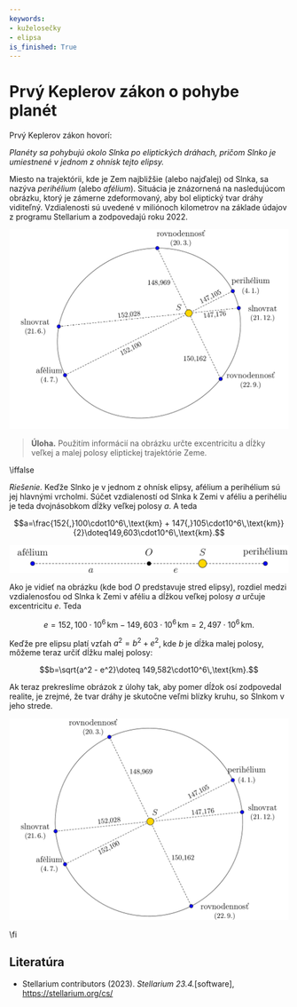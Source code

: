 ```yaml
---
keywords:
- kuželosečky
- elipsa
is_finished: True
---
```


# Prvý Keplerov zákon o pohybe planét

Prvý Keplerov zákon hovorí:

*Planéty sa pohybujú okolo Slnka po eliptických dráhach, pričom Slnko je umiestnené v jednom z ohnísk tejto elipsy.*

Miesto na trajektórii, kde je Zem najbližšie (alebo najďalej) od Slnka, sa nazýva *perihélium* (alebo *afélium*). Situácia je znázornená na nasledujúcom obrázku, ktorý je zámerne zdeformovaný, aby bol eliptický tvar dráhy viditeľný. Vzdialenosti sú uvedené v miliónoch kilometrov na základe údajov z programu Stellarium a zodpovedajú roku 2022.

![Eliptická trajektória Zeme okolo Slnka](images_sk-figure0.png)

> **Úloha.** Použitím informácií na obrázku určte excentricitu a dĺžky veľkej a malej polosy eliptickej trajektórie Zeme.

\iffalse

*Riešenie.* Keďže Slnko je v jednom z ohnísk elipsy, afélium a perihélium sú jej hlavnými vrcholmi. Súčet vzdialeností od Slnka k Zemi v aféliu a perihéliu je teda dvojnásobkom dĺžky veľkej polosy $a$. A teda

$$a=\frac{152{,}100\cdot10^6\,\text{km} + 147{,}105\cdot10^6\,\text{km}}{2}\doteq149,603\cdot10^6\,\text{km}.$$

![Vzťah parametrov k vzdialenosti Slnko–Zem v aféliu](images_sk-figure1.png)

Ako je vidieť na obrázku (kde bod $O$ predstavuje stred elipsy), rozdiel medzi vzdialenosťou od Slnka k Zemi v aféliu a dĺžkou veľkej polosy $a$ určuje excentricitu $e$. Teda

$$e=152,100\cdot10^6\,\text{km} - 149,603\cdot10^6\,\text{km} =2,497\cdot10^6\,\text{km}.$$

Keďže pre elipsu platí vzťah $a^2 = b^2 + e^2$, kde $b$ je dĺžka malej polosy, môžeme teraz určiť dĺžku malej polosy:

$$b=\sqrt{a^2 - e^2}\doteq 149,582\cdot10^6\,\text{km}.$$

Ak teraz prekreslíme obrázok z úlohy tak, aby pomer dĺžok osí zodpovedal realite, je zrejmé, že tvar dráhy je skutočne veľmi blízky kruhu, so Slnkom v jeho strede.

![Trajektoria Zeme okolo Slnka v mierke](images_sk-figure2.png)

\fi

## Literatúra

* Stellarium contributors (2023). *Stellarium 23.4.*[software], <https://stellarium.org/cs/>


